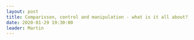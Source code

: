 ```yaml
---
layout: post
title: Comparisson, control and manipulation - what is it all about?  
date: 2020-01-29 19:30:00
leader: Martin 
---
```

